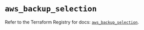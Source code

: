 # `aws_backup_selection`

Refer to the Terraform Registry for docs: [`aws_backup_selection`](https://registry.terraform.io/providers/hashicorp/aws/5.47.0/docs/resources/backup_selection).
